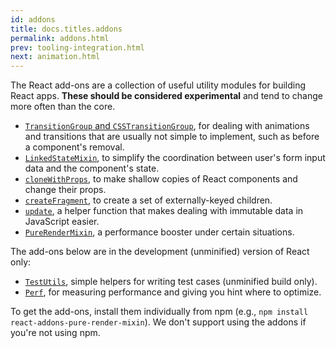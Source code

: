 ```yaml
---
id: addons
title: docs.titles.addons
permalink: addons.html
prev: tooling-integration.html
next: animation.html
---
```


The React add-ons are a collection of useful utility modules for building React apps. **These should be considered experimental** and tend to change more often than the core.

- [`TransitionGroup` and `CSSTransitionGroup`](animation.html), for dealing with animations and transitions that are usually not simple to implement, such as before a component's removal.
- [`LinkedStateMixin`](two-way-binding-helpers.html), to simplify the coordination between user's form input data and the component's state.
- [`cloneWithProps`](clone-with-props.html), to make shallow copies of React components and change their props.
- [`createFragment`](create-fragment.html), to create a set of externally-keyed children.
- [`update`](update.html), a helper function that makes dealing with immutable data in JavaScript easier.
- [`PureRenderMixin`](pure-render-mixin.html), a performance booster under certain situations.

The add-ons below are in the development (unminified) version of React only:

- [`TestUtils`](test-utils.html), simple helpers for writing test cases (unminified build only).
- [`Perf`](perf.html), for measuring performance and giving you hint where to optimize.

To get the add-ons, install them individually from npm (e.g., `npm install react-addons-pure-render-mixin`). We don't support using the addons if you're not using npm.
